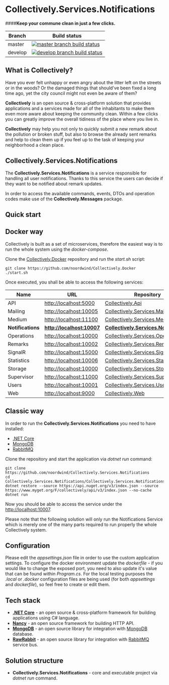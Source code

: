 # Collectively.Services.Notifications

####**Keep your commune clean in just a few clicks.**

|Branch             |Build status                                                  
|-------------------|-----------------------------------------------------
|master             |[![master branch build status](https://api.travis-ci.org/noordwind/Collectively.Services.Notifications.svg?branch=master)](https://travis-ci.org/noordwind/Collectively.Services.Notifications)
|develop            |[![develop branch build status](https://api.travis-ci.org/noordwind/Collectively.Services.Notifications.svg?branch=develop)](https://travis-ci.org/noordwind/Collectively.Services.Notifications/branches)

**What is Collectively?**
----------------

Have you ever felt unhappy or even angry about the litter left on the streets or in the woods? Or the damaged things that should've been fixed a long time ago, yet the city council might not even be aware of them?

**Collectively** is an open source & cross-platform solution that provides applications and a services made for all of the inhabitants to make them even more aware about keeping the community clean. 
Within a few clicks you can greatly improve the overall tidiness of the place where you live in. 

**Collectively** may help you not only to quickly submit a new remark about the pollution or broken stuff, but also to browse the already sent remarks and help to clean them up if you feel up to the task of keeping your neighborhood a clean place.

**Collectively.Services.Notifications**
----------------

The **Collectively.Services.Notifications** is a service responsible for handling all user notifications. Thanks to this service the users can decide if they want to be notified about remark updates.

In order to access the available commands, events, DTOs and operation codes make use of the **Collectively.Messages** package.

**Quick start**
----------------

## Docker way

Collectively is built as a set of microservices, therefore the easiest way is to run the whole system using the *docker-compose*.

Clone the [Collectively.Docker](https://github.com/noordwind/Collectively.Docker) repository and run the *start.sh* script:

```
git clone https://github.com/noordwind/Collectively.Docker
./start.sh
```

Once executed, you shall be able to access the following services:

|Name               |URL                                                  |Repository 
|-------------------|-----------------------------------------------------|-----------------------------------------------------------------------------------------------
|API                |[http://localhost:5000](http://localhost:5000)       |[Collectively.Api](https://github.com/noordwind/Collectively.Api) 
|Mailing            |[http://localhost:10005](http://localhost:10005)     |[Collectively.Services.Mailing](https://github.com/noordwind/Collectively.Services.Mailing)
|Medium             |[http://localhost:11100](http://localhost:11100)     |[Collectively.Services.Medium](https://github.com/noordwind/Collectively.Services.Medium) 
|**Notifications**  |**[http://localhost:10007](http://localhost:10007)** |**[Collectively.Services.Notifications](https://github.com/noordwind/Collectively.Services.Notifications)** 
|Operations         |[http://localhost:10000](http://localhost:10000)     |[Collectively.Services.Operations](https://github.com/noordwind/Collectively.Services.Operations)
|Remarks            |[http://localhost:10002](http://localhost:10002)     |[Collectively.Services.Remarks](https://github.com/noordwind/Collectively.Services.Remarks)
|SignalR            |[http://localhost:15000](http://localhost:15000)     |[Collectively.Services.SignalR](https://github.com/noordwind/Collectively.Services.SignalR) 
|Statistics         |[http://localhost:10006](http://localhost:10006)     |[Collectively.Services.Statistics](https://github.com/noordwind/Collectively.Services.Statistics)
|Storage            |[http://localhost:10000](http://localhost:10000)     |[Collectively.Services.Storage](https://github.com/noordwind/Collectively.Services.Storage) 
|Supervisor         |[http://localhost:11000](http://localhost:11000)     |[Collectively.Services.Supervisor](https://github.com/noordwind/Collectively.Services.Supervisor)
|Users              |[http://localhost:10001](http://localhost:10001)     |[Collectively.Services.Users](https://github.com/noordwind/Collectively.Services.Users) 
|Web                |[http://localhost:9000](http://localhost:9000)       |[Collectively.Web](https://github.com/noordwind/Collectively.Web) 

## Classic way

In order to run the **Collectively.Services.Notifications** you need to have installed:
- [.NET Core](https://dotnet.github.io)
- [MongoDB](https://www.mongodb.com)
- [RabbitMQ](https://www.rabbitmq.com)

Clone the repository and start the application via *dotnet run* command:

```
git clone https://github.com/noordwind/Collectively.Services.Notifications
cd Collectively.Services.Notifications/Collectively.Services.Notifications
dotnet restore --source https://api.nuget.org/v3/index.json --source https://www.myget.org/F/collectively/api/v3/index.json --no-cache
dotnet run
```

Now you should be able to access the service under the [http://localhost:10007](http://localhost:10007). 

Please note that the following solution will only run the Notifications Service which is merely one of the many parts required to run properly the whole Collectively system.

**Configuration**
----------------

Please edit the *appsettings.json* file in order to use the custom application settings. To configure the docker environment update the *dockerfile* - if you would like to change the exposed port, you need to also update it's value that can be found within *Program.cs*.
For the local testing purposes the *.local* or *.docker* configuration files are being used (for both *appsettings* and *dockerfile*), so feel free to create or edit them.

**Tech stack**
----------------
- **[.NET Core](https://dotnet.github.io)** - an open source & cross-platform framework for building applications using C# language.
- **[Nancy](http://nancyfx.org)** - an open source framework for building HTTP API.
- **[MongoDB](https://github.com/mongodb/mongo-csharp-driver)** - an open source library for integration with [MongoDB](https://www.mongodb.com) database.
- **[RawRabbit](https://github.com/pardahlman/RawRabbit)** - an open source library for integration with [RabbitMQ](https://www.rabbitmq.com) service bus.

**Solution structure**
----------------
- **Collectively.Services.Notifications** - core and executable project via *dotnet run* command.
